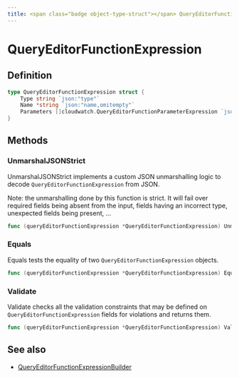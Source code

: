 ```yaml
---
title: <span class="badge object-type-struct"></span> QueryEditorFunctionExpression
---
```

# <span class="badge object-type-struct"></span> QueryEditorFunctionExpression

## Definition

```go
type QueryEditorFunctionExpression struct {
    Type string `json:"type"`
    Name *string `json:"name,omitempty"`
    Parameters []cloudwatch.QueryEditorFunctionParameterExpression `json:"parameters,omitempty"`
}
```
## Methods

### <span class="badge object-method"></span> UnmarshalJSONStrict

UnmarshalJSONStrict implements a custom JSON unmarshalling logic to decode `QueryEditorFunctionExpression` from JSON.

Note: the unmarshalling done by this function is strict. It will fail over required fields being absent from the input, fields having an incorrect type, unexpected fields being present, …

```go
func (queryEditorFunctionExpression *QueryEditorFunctionExpression) UnmarshalJSONStrict(raw []byte) error
```

### <span class="badge object-method"></span> Equals

Equals tests the equality of two `QueryEditorFunctionExpression` objects.

```go
func (queryEditorFunctionExpression *QueryEditorFunctionExpression) Equals(other QueryEditorFunctionExpression) bool
```

### <span class="badge object-method"></span> Validate

Validate checks all the validation constraints that may be defined on `QueryEditorFunctionExpression` fields for violations and returns them.

```go
func (queryEditorFunctionExpression *QueryEditorFunctionExpression) Validate() error
```

## See also

 * <span class="badge builder"></span> [QueryEditorFunctionExpressionBuilder](./builder-QueryEditorFunctionExpressionBuilder.md)
